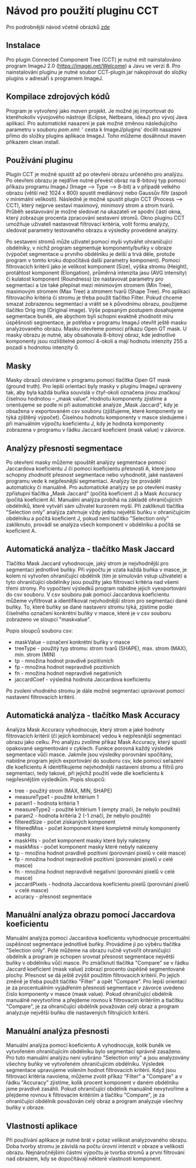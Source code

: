 # Návod pro použití pluginu CCT

Pro podrobnější návod včetně obrázků [zde](https://github.com/nipaba/muni.diploma.project/blob/master/N%C3%A1vod.pdf)

## Instalace
Pro plugin Connected Component Tree (CCT) je nutné mít nainstalováno program ImageJ 2.0 (https://imagej.net/Welcome) a Javu ve verzi 8. Pro nainstalování pluginu je nutné soubor CCT-plugin.jar nakopírovat do složky plugins v adresáři s programem ImageJ. 

## Kompilace zdrojových kódů
Program je vytvořený jako $maven$ projekt. Je možné jej importovat do kteréhokoliv vývojového nástroje (Eclipse, Netbeans, IdeaJ) pro vývoj Java aplikací. Pro automatické nasazení je pak možné změnou následujícího parametru v souboru $pom.xml$:
' 	<outputDirectory>cesta k ImageJ/plugins</outputDirectory>'
docílit nasazení přímo do složky plugins aplikace ImageJ. Toho můžeme dosáhnout maven příkazem clean install.

## Používání pluginu
Plugin CCT je možné spustit až po otevření obrazu určeného pro analýzu. Po otevření obrazu je nejdříve nutné převést obraz na 8-bitový typ pomocí příkazu programu ImageJ (Image –> Type –> 8-bit) a v případě velkého obrazu (větší než 1024 x 800) spustit mediánový nebo Gaussův filtr (aspoň v minimální velikosti). Následně je možné spustit plugin CCT (Process –> CCT), který nejprve sestaví maximový, minimový strom a strom tvarů. Průběh sestavování je možné sledovat na ukazateli ve spodní části okna, který zobrazuje procenta zpracování sestavení stromů.
Okno pluginu CCT umožňuje uživateli nastavovat filtrovací kritéria, volit formu analýzy, sledovat parametry testovaného obrazu a výsledky provedené analýzy.


Po sestavení stromů může uživatel pomocí myši vytvářet ohraničující obdélníky, v nichž program segmentuje komponenty/buňky v obraze (výpočet segmentace u prvního obdélníku je delší a trvá déle, protože program v tomto kroku dopočítává další parametry komponent). Pomocí filtrovacích kritérií jako je velikost komponent (Size), výška stromu (Height), protáhlost komponent (Elongation), průměrná intenzita jasu (AVG intensity) či kulatost komponent (Roundness) lze nastavovat parametry pro segmentaci a lze také přepínat mezi minimovým stromem (Min Tree), maximovým stromem (Max Tree) a stromem tvarů (Shape Tree). Pro aplikaci filtrovacího kritéria či stromu je třeba použít tlačítko Filter. Pokud chceme smazat zobrazenou segmentaci a vrátit se k původnímu obrazu, použijeme tlačítko Orig img (Original image).
Výše popsaným postupem dosahujeme segmentace buněk, ale abychom byli schopni exaktně zhodnotit míru úspěšnosti segmentace, je potřeba v programu ImageJ otevřít ještě masku analyzovaného obrazu. Masku otevřeme pomocí příkazu Open GT mask. U masky obrazu je nutné, aby obsahovala 8-bitový obraz, kde jednotlivé komponenty jsou rozlišitelné pomocí 4-okolí a mají hodnotu intenzity 255 a pozadí s hodnotou intenzity 0.

## Masky 
Masky obrazů otevíráme v programu pomocí tlačítka Open GT mask (ground truth). Pro lepší orientaci byly masky v pluginu ImageJ upraveny tak, aby byla každá buňka souvislá v čtyř-okolí označena jinou značkou/číselnou hodnotou – „mask value“. Hodnotu komponenty zjistíme a orientujeme se podle ní při automatické analýze „Mask Jaccard“, kdy je obsažena v exportovaném csv souboru (zjišťujeme, které komponenty se týká zjištěný výpočet). Číselnou hodnotu komponenty v masce sledujeme i při manuálním výpočtu koeficientu J, kdy je hodnota komponenty zobrazena v programu v řádku Jaccard koeficient (mask value) v závorce.

## Analýzy přesnosti segmentace
Po otevření masky můžeme spouštět analýzy segmentace pomocí Jaccardova koeficientu J či pomocí koeficientu přesnosti A, které jsou schopny zhodnotit přesnost segmentace nebo vyhodnotit, jaké nastavení programu vede k nejpřesnější segmentaci.
Analýzy lze provádět automaticky či manuálně. Pro automatické analýzy se po otevření masky zpřístupní tlačítka „Mask Jaccard“ (počítá koeficient J) a Mask Accuracy (počítá koeficient A). Manuální analýza probíhá na základě ohraničujících obdélníků, které vytváří sám uživatel kurzorem myši. Při zakliknutí tlačítka "Selection only" analýza zahrnuje vždy jednu největší buňku v ohraničujícím obdélníku a počítá koeficient J, pokud není tlačítko "Selection only" zakliknuto, provádí se analýza všech komponent v obdélníku a počítá se koeficient A.

## Automatická analýza - tlačítko Mask Jaccard
Tlačítko Mask Jaccard vyhodnocuje, jaký strom je nejvhodnější pro segmentaci jednotlivé buňky. 
Při výpočtu je vzata každá buňka v masce, je kolem ní vytvořen ohraničující obdélník (tím je simulován vstup uživatele) a tyto ohraničující obdélníky jsou použity jako filtrovací kritéria nad všemi třemi stromy. Po vypočtení výsledků program nabídne jejich vyexportování do csv souboru. V csv souboru pak pomocí Jaccardova koeficientu můžeme vyfiltrovat a identifikovat nejvhodnější strom pro segmentaci dané buňky. To, které buňky se dané nastavení stromu týká, zjistíme podle číselného označení konkrétní buňky v masce, které je v csv souboru zobrazeno ve sloupci "maskvalue". 

Popis sloupců souboru csv:

- maskValue - označení konkrétní buňky v masce
- treeType - použitý typ stromu: strom tvarů (SHAPE), max. strom (MAX), min. strom (MIN)
- tp - množina hodnot pravdivě pozitivních
- fp - množina hodnot nepravdivě pozitivních
- fn - množina hodnot nepravdivě negativních
- jaccardCoef - výsledná hodnota Jaccardova koeficientu


Po zvolení vhodného stromu je dále možné segmentaci upravovat pomocí nastavení filtrovacích kritérií.

## Automatická analýza - tlačítko Mask Accuracy
Analýza Mask Accuracy vyhodnocuje, který strom a jaké hodnoty filtrovacích kritérií (či jejich kombinace) vedou k nejpřesnější segmentaci obrazu jako celku.
Pro analýzu zvolíme příkaz Mask Accuracy, který spustí opakované segmentování v cyklech. Funkce porovná každý výsledek segmentace vůči masce. Jakmile jsou výsledky porovnání spočítány, nabídne program jejich exportování do souboru csv, kde pomocí seřazení dle koeficientu A identifikujeme nejvhodnější nastavení stromu a filtrů pro segmentaci, tedy takové, při jejichž použití vede dle koeficientu k nejpřesnějším výsledkům.
Popis sloupců:


- tree - použitý strom (MAX, MIN, SHAPE)
- measureType1	- použité kritérium 1
- param1 - hodnota kritéria 1
- measureType2 - použité kritérium 1 (empty značí, že nebylo použité)
- param2 - hodnota kritéria 2 (-1 značí, že nebylo použité)
- filteredSize - počet získaných komponent
- filteredMiss - počet komponent které kompletně minuly komponenty masky
- maskHits	- počet komponent masky které byly nalezeny
- maskMiss	- počet komponent masky které nebyly nalezeny
- tp - množina hodnot pravdivě pozitivní (porovnání pixelů v celé masce)
- fp - množina hodnot nepravdivě pozitivní (porovnání pixelů v celé masce)
- fn - množina hodnot nepravdivě negativní (porovnání pixelů v celé masce)
- jaccardPixels	- hodnota Jaccardova koeficientu pixelů (porovnání pixelů v celé masce)
- acuracy - přesnost segmentace


## Manuální analýza obrazu pomocí Jaccardova koeficientu

Manuální analýza pomocí Jaccardova koeficientu vyhodnocuje procentuální úspěšnost segmentace jednotlivé buňky.
Provádíme ji po výběru tlačítka "Selection only". Poté můžeme na obrazu ručně vytvořit ohraničující obdélník a program je schopen srovnat přesnost segmentace největší buňky v obdélníku vůči masce. Po zmáčknutí tlačítka "Compare" se v řádku Jaccard koeficient (mask value) zobrazí procento úspěšně segmentované plochy. Přesnost se dá ještě zvýšit použitím filtrovacích kritérií. Po jejich změně je třeba použít tlačítko "Filter" a opět "Compare". Pro lepší orientaci je za procentuálním vyjádřením přesnosti segmentace v závorce uvedeno číslo komponenty v masce (mask value).
Pokud ohraničující obdélník manuálně nevytvoříme a přejdeme rovnou k filtrovacím kritériím a tlačítku "Compare", je za ohraničující obdélník považován celý obraz a program analyzuje největší buňku dle nastavených filtrujících kritérií.

## Manuální analýza přesnosti
Manuální analýza pomocí koeficientu A vyhodnocuje, kolik buněk ve vytvořeném ohraničujícím obdélníku bylo segmentací správně zasaženo.
Pro tuto manuální analýzu není vybráno "Selection only" a jsou analyzovány všechny buňky ve vytvořeném ohraničujícím obdélníku. Výsledek segmentace upravujeme volením hodnot filtrovacích kritérií. Když jsou filtrovací kritéria navolena, můžeme zvolit příkaz "Filter" a "Compare" a v řádku "Accuracy" zjistíme, kolik procent komponent v daném obdélníku jsme pravdivě zasáhli.
Pokud ohraničující obdélník manuálně nevytvoříme a přejdeme rovnou k filtrovacím kritériím a tlačítku "Compare", je za ohraničující obdélník považován celý obraz a program analyzuje všechny buňky v obraze.

## Vlastnosti aplikace
Při používání aplikace je nutné brát v potaz velikost analyzovaného obrazu. Doba tvorby stromu je závislá na počtu úrovní intenzit v obraze a velikosti obrazu. Nejnáročnějšími částmi výpočtu je tvorba stromů a první filtrování nad obrazem, kdy se dopočítávají některé vlastnosti komponent.
